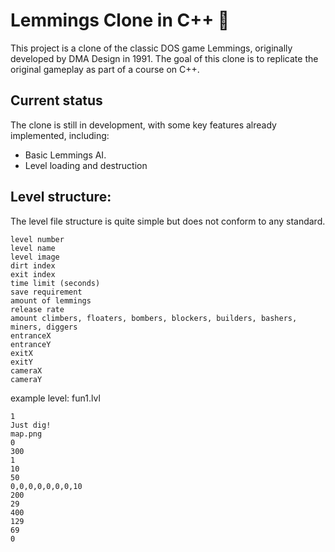 # Lemmings Clone in C++ 🚶

This project is a clone of the classic DOS game Lemmings, originally developed by DMA Design in 1991. The goal of this clone is to replicate the original gameplay as part of a course on C++.

## Current status
The clone is still in development, with some key features already implemented, including:
* Basic Lemmings AI.
* Level loading and destruction

## Level structure:
The level file structure is quite simple but does not conform to any standard.
```
level number
level name
level image
dirt index
exit index
time limit (seconds)
save requirement
amount of lemmings
release rate
amount climbers, floaters, bombers, blockers, builders, bashers, miners, diggers
entranceX
entranceY
exitX
exitY
cameraX
cameraY
```
example level: fun1.lvl
```
1
Just dig!
map.png
0
300
1
10
50
0,0,0,0,0,0,0,10
200
29
400
129
69
0
```